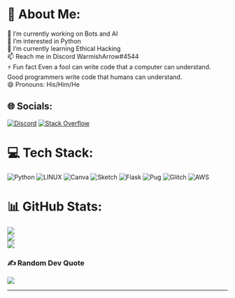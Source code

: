 # 💫 About Me:
🔭 I’m currently working on Bots and AI<br>👀 I’m interested in Python<br>🌱 I’m currently learning Ethical Hacking<br>📫 Reach me in Discord WarmishArrow#4544<br>⚡ Fun fact Even a fool can write code that a computer can understand. Good programmers write code that humans can understand.<br>😄 Pronouns: His/Him/He


## 🌐 Socials:
[![Discord](https://img.shields.io/badge/Discord-%237289DA.svg?logo=discord&logoColor=white)](https://discord.gg/WarmishArrow#4544) [![Stack Overflow](https://img.shields.io/badge/-Stackoverflow-FE7A16?logo=stack-overflow&logoColor=white)](https://stackoverflow.com/users/16429873) 

# 💻 Tech Stack:
![Python](https://img.shields.io/badge/python-3670A0?style=flat-square&logo=python&logoColor=ffdd54) ![LINUX](https://img.shields.io/badge/Linux-FCC624?style=flat-square&logo=linux&logoColor=black) ![Canva](https://img.shields.io/badge/Canva-%2300C4CC.svg?style=flat-square&logo=Canva&logoColor=white) ![Sketch](https://img.shields.io/badge/Sketch-FFB387?style=flat-square&logo=sketch&logoColor=black) ![Flask](https://img.shields.io/badge/flask-%23000.svg?style=flat-square&logo=flask&logoColor=white) ![Pug](https://img.shields.io/badge/Pug-FFF?style=flat-square&logo=pug&logoColor=A86454) ![Glitch](https://img.shields.io/badge/glitch-%233333FF.svg?style=flat-square&logo=glitch&logoColor=white) ![AWS](https://img.shields.io/badge/AWS-%23FF9900.svg?style=flat-square&logo=amazon-aws&logoColor=white)
# 📊 GitHub Stats:
![](https://github-readme-stats.vercel.app/api?username=WarmisharrowPy&theme=dark&hide_border=false&include_all_commits=true&count_private=false)<br/>
![](https://github-readme-streak-stats.herokuapp.com/?user=WarmisharrowPy&theme=dark&hide_border=false)<br/>
![](https://github-readme-stats.vercel.app/api/top-langs/?username=WarmisharrowPy&theme=dark&hide_border=false&include_all_commits=true&count_private=false&layout=compact)

### ✍️ Random Dev Quote
![](https://quotes-github-readme.vercel.app/api?type=vetical&theme=dark)

---
<!-- Proudly created with GPRM ( https://gprm.itsvg.in ) -->
